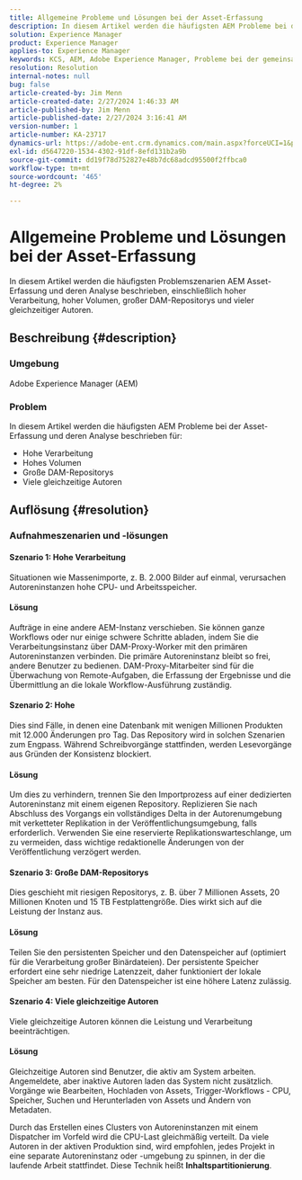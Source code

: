 ```yaml
---
title: Allgemeine Probleme und Lösungen bei der Asset-Erfassung
description: In diesem Artikel werden die häufigsten AEM Probleme bei der Asset-Erfassung und deren Analyse beschrieben.
solution: Experience Manager
product: Experience Manager
applies-to: Experience Manager
keywords: KCS, AEM, Adobe Experience Manager, Probleme bei der gemeinsamen Asset-Erfassung, Lösungen, Fehlerbehebung, Inhaltspartitionierung, hohe Verarbeitung, große DAM-Repositorys, viele gleichzeitige Autoren
resolution: Resolution
internal-notes: null
bug: false
article-created-by: Jim Menn
article-created-date: 2/27/2024 1:46:33 AM
article-published-by: Jim Menn
article-published-date: 2/27/2024 3:16:41 AM
version-number: 1
article-number: KA-23717
dynamics-url: https://adobe-ent.crm.dynamics.com/main.aspx?forceUCI=1&pagetype=entityrecord&etn=knowledgearticle&id=d7ee0108-12d5-ee11-9079-6045bd006268
exl-id: d5647220-1534-4302-91df-8efd131b2a9b
source-git-commit: dd19f78d752827e48b7dc68adcd95500f2ffbca0
workflow-type: tm+mt
source-wordcount: '465'
ht-degree: 2%

---
```


# Allgemeine Probleme und Lösungen bei der Asset-Erfassung


In diesem Artikel werden die häufigsten Problemszenarien AEM Asset-Erfassung und deren Analyse beschrieben, einschließlich hoher Verarbeitung, hoher Volumen, großer DAM-Repositorys und vieler gleichzeitiger Autoren.

## Beschreibung {#description}


### Umgebung

Adobe Experience Manager (AEM)

### Problem

In diesem Artikel werden die häufigsten AEM Probleme bei der Asset-Erfassung und deren Analyse beschrieben für:

- Hohe Verarbeitung
- Hohes Volumen
- Große DAM-Repositorys
- Viele gleichzeitige Autoren



## Auflösung {#resolution}


### Aufnahmeszenarien und -lösungen

#### Szenario 1: Hohe Verarbeitung

Situationen wie Massenimporte, z. B. 2.000 Bilder auf einmal, verursachen Autoreninstanzen hohe CPU- und Arbeitsspeicher.

#### Lösung

Aufträge in eine andere AEM-Instanz verschieben. Sie können ganze Workflows oder nur einige schwere Schritte abladen, indem Sie die Verarbeitungsinstanz über DAM-Proxy-Worker mit den primären Autoreninstanzen verbinden. Die primäre Autoreninstanz bleibt so frei, andere Benutzer zu bedienen. DAM-Proxy-Mitarbeiter sind für die Überwachung von Remote-Aufgaben, die Erfassung der Ergebnisse und die Übermittlung an die lokale Workflow-Ausführung zuständig.

#### Szenario 2: Hohe &#x200B;

Dies sind Fälle, in denen eine Datenbank mit wenigen Millionen Produkten mit 12.000 Änderungen pro Tag. Das Repository wird in solchen Szenarien zum Engpass. Während Schreibvorgänge stattfinden, werden Lesevorgänge aus Gründen der Konsistenz blockiert.

#### Lösung

Um dies zu verhindern, trennen Sie den Importprozess auf einer dedizierten Autoreninstanz mit einem eigenen Repository. Replizieren Sie nach Abschluss des Vorgangs ein vollständiges Delta in der Autorenumgebung mit verketteter Replikation in der Veröffentlichungsumgebung, falls erforderlich. Verwenden Sie eine reservierte Replikationswarteschlange, um zu vermeiden, dass wichtige redaktionelle Änderungen von der Veröffentlichung verzögert werden.

#### Szenario 3: Große DAM-Repositorys

Dies geschieht mit riesigen Repositorys, z. B. über 7 Millionen Assets, 20 Millionen Knoten und 15 TB Festplattengröße. Dies wirkt sich auf die Leistung der Instanz aus.

#### Lösung

Teilen Sie den persistenten Speicher und den Datenspeicher auf (optimiert für die Verarbeitung großer Binärdateien). Der persistente Speicher erfordert eine sehr niedrige Latenzzeit, daher funktioniert der lokale Speicher am besten. Für den Datenspeicher ist eine höhere Latenz zulässig.

#### Szenario 4: Viele gleichzeitige Autoren

Viele gleichzeitige Autoren können die Leistung und Verarbeitung beeinträchtigen.

#### Lösung

Gleichzeitige Autoren sind Benutzer, die aktiv am System arbeiten. Angemeldete, aber inaktive Autoren laden das System nicht zusätzlich. Vorgänge wie Bearbeiten, Hochladen von Assets, Trigger-Workflows - CPU, Speicher, Suchen und Herunterladen von Assets und Ändern von Metadaten.

Durch das Erstellen eines Clusters von Autoreninstanzen mit einem Dispatcher im Vorfeld wird die CPU-Last gleichmäßig verteilt. Da viele Autoren in der aktiven Produktion sind, wird empfohlen, jedes Projekt in eine separate Autoreninstanz oder -umgebung zu spinnen, in der die laufende Arbeit stattfindet. Diese Technik heißt <b>Inhaltspartitionierung</b>.
